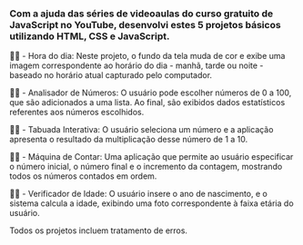 ### Com a ajuda das séries de videoaulas do curso gratuito de JavaScript no YouTube, desenvolvi estes 5 projetos básicos utilizando HTML, CSS e JavaScript.

👨‍💻 - Hora do dia: Neste projeto, o fundo da tela muda de cor e exibe uma imagem correspondente ao horário do dia - manhã, tarde ou noite - baseado no horário atual capturado pelo computador.

👨‍💻 - Analisador de Números: O usuário pode escolher números de 0 a 100, que são adicionados a uma lista. Ao final, são exibidos dados estatísticos referentes aos números escolhidos.

👨‍💻 - Tabuada Interativa: O usuário seleciona um número e a aplicação apresenta o resultado da multiplicação desse número de 1 a 10.

👨‍💻 - Máquina de Contar: Uma aplicação que permite ao usuário especificar o número inicial, o número final e o incremento da contagem, mostrando todos os números contados em ordem.

👨‍💻 - Verificador de Idade: O usuário insere o ano de nascimento, e o sistema calcula a idade, exibindo uma foto correspondente à faixa etária do usuário.

Todos os projetos incluem tratamento de erros.
